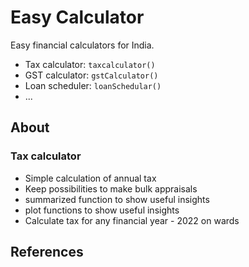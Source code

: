 # Easy Calculator
Easy financial calculators for India. 

  * Tax calculator: `taxcalculator()`
  * GST calculator: `gstCalculator()`
  * Loan scheduler: `loanSchedular()`
  * ...

## About 

### Tax calculator

  * Simple calculation of annual tax 
  * Keep possibilities to make bulk appraisals
  * summarized function to show useful insights
  * plot functions to show useful insights
  * Calculate tax for any financial year - 2022 on wards
  
## References 



